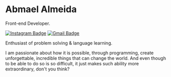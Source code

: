 
# Abmael Almeida

Front-end Developer.

[![Instagram Badge](https://img.shields.io/badge/-Abmael%20Almeida-F20519?style=flat-square&logo=instagram&logoColor=white&link=https://www.instagram.com/abmael.al/)](https://www.instagram.com/abmael.al/) 
[![Gmail Badge](https://img.shields.io/badge/-abmael.cont@gmail.com-F20519?style=flat-square&logo=Gmail&logoColor=white&link=mailto:abmael.cont@gmail.com)](mailto:abmael.cont@gmail.com)

Enthusiast of problem solving & language learning.

I am passionate about how it is possible, through programming, create unforgettable, incredible things that can change the world. And even though 
to be able to do so is so difficult, it just makes such ability more extraordinary, don't you think?
